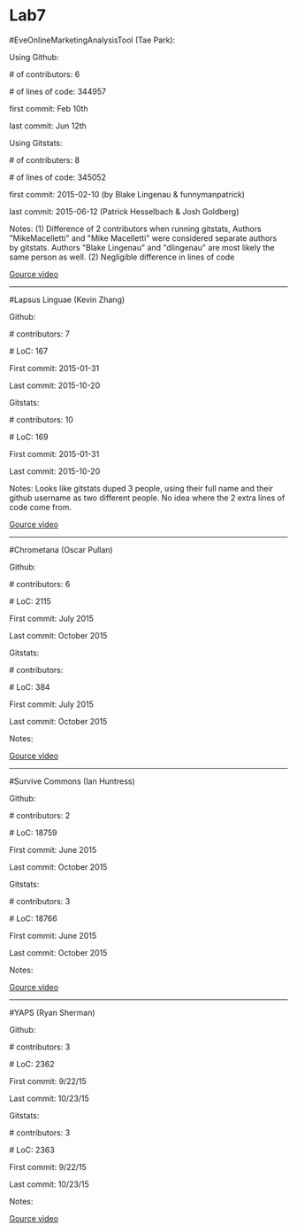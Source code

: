 Lab7
======

#EveOnlineMarketingAnalysisTool (Tae Park):

Using Github:

\# of contributors: 	6

\# of lines of code: 344957

first commit:		Feb 10th

last commit:		Jun 12th

Using Gitstats:

\# of contributers: 	8

\# of lines of code: 345052

first commit:	    2015-02-10 (by Blake Lingenau & funnymanpatrick)

last commit:		2015-06-12 (Patrick Hesselbach & Josh Goldberg)

Notes:
(1) Difference of 2 contributors when running gitstats,
	Authors "MikeMacelletti" and "Mike Macelletti" were considered separate 
	authors by gitstats. Authors "Blake Lingenau" and "dlingenau" are most
	likely the same person as well.
(2) Negligible difference in lines of code

[Gource video](https://youtu.be/32zi--DmcMs)

---

#Lapsus Linguae (Kevin Zhang)

Github:

\# contributors: 7

\# LoC: 167

First commit: 2015-01-31

Last commit: 2015-10-20

Gitstats:

\# contributors: 10

\# LoC: 169

First commit: 2015-01-31

Last commit: 2015-10-20

Notes: Looks like gitstats duped 3 people, using their full name and their github username as two different people. No idea where the 2 extra lines of code come from.

[Gource video](https://youtu.be/94k8VsHiqBA)

---

#Chrometana (Oscar Pullan)

Github:

\# contributors: 6 

\# LoC: 2115

First commit: July 2015

Last commit: October 2015

Gitstats:

\# contributors: 

\# LoC: 384

First commit: July 2015

Last commit: October 2015

Notes:

[Gource video](https://www.youtube.com/watch?v=uXloRdn8X2Q)

---

#Survive Commons (Ian Huntress)

Github: 

\# contributors: 2

\# LoC: 18759

First commit: June 2015

Last commit: October 2015

Gitstats:

\# contributors: 3

\# LoC: 18766

First commit: June 2015

Last commit: October 2015

Notes:

[Gource video](https://www.youtube.com/watch?v=Yptb4BeRS6c)

---

#YAPS (Ryan Sherman)

Github:

\# contributors: 3

\# LoC: 2362

First commit: 9/22/15

Last commit:  10/23/15

Gitstats:

\# contributors: 3

\# LoC: 2363

First commit: 9/22/15

Last commit:  10/23/15

Notes:

[Gource video](https://youtu.be/KeuoIvDDwKk)